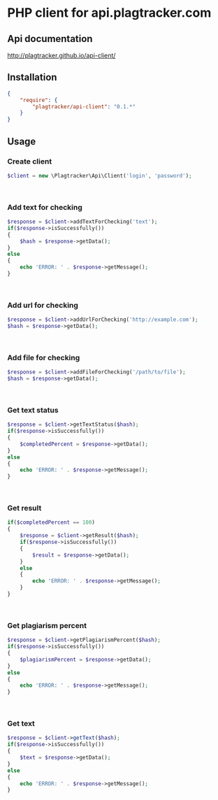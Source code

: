 # PHP client for api.plagtracker.com

Api documentation
----------------------

http://plagtracker.github.io/api-client/

Installation
----------------------

```json
{
    "require": {
        "plagtracker/api-client": "0.1.*"
    }
}
```

Usage
----------------------

### Create client
```php
$client = new \Plagtracker\Api\Client('login', 'password');
```
<br>

### Add text for checking
```php
$response = $client->addTextForChecking('text');
if($response->isSuccessfully())
{
    $hash = $response->getData();
}
else
{
    echo 'ERROR: ' . $response->getMessage();
}
```
<br>

### Add url for checking
```php
$response = $client->addUrlForChecking('http://example.com');
$hash = $response->getData();
```
<br>

### Add file for checking
```php
$response = $client->addFileForChecking('/path/to/file');
$hash = $response->getData();
```
<br>

### Get text status
```php
$response = $client->getTextStatus($hash);
if($response->isSuccessfully())
{
    $completedPercent = $response->getData();
}
else
{
    echo 'ERROR: ' . $response->getMessage();
}
```
<br>

### Get result
```php
if($completedPercent == 100)
{
    $response = $client->getResult($hash);
    if($response->isSuccessfully())
    {
        $result = $response->getData();
    }
    else
    {
        echo 'ERROR: ' . $response->getMessage();
    }
}
```
<br>

### Get plagiarism percent
```php
$response = $client->getPlagiarismPercent($hash);
if($response->isSuccessfully())
{
    $plagiarismPercent = $response->getData();
}
else
{
    echo 'ERROR: ' . $response->getMessage();
}
```
<br>

### Get text
```php
$response = $client->getText($hash);
if($response->isSuccessfully())
{
    $text = $response->getData();
}
else
{
    echo 'ERROR: ' . $response->getMessage();
}
```
<br>
